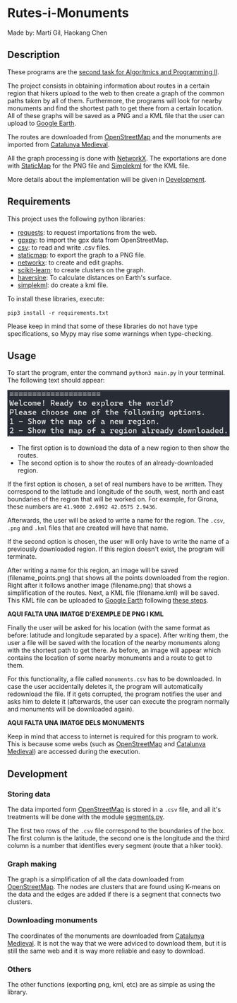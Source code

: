 # Rutes-i-Monuments
Made by: Martí Gil, Haokang Chen

## Description
These programs are the [second task for Algoritmics and Programming II](https://github.com/jordi-petit/ap2-rutes-i-monuments-2024).

The project consists in obtaining information about routes in a certain region that hikers upload to the web to then create a graph of the common paths taken by all of them. Furthermore, the programs will look for nearby monuments and find the shortest path to get there from a certain location. All of these graphs will be saved as a PNG and a KML file that the user can upload to [Google Earth](https://www.google.es/intl/es/earth/index.html).

The routes are downloaded from [OpenStreetMap](https://www.openstreetmap.org/#map=12/41.3823/2.1279) and the monuments are imported from [Catalunya Medieval](https://www.catalunyamedieval.es/). 

All the graph processing is done with [NetworkX](https://networkx.org/documentation/stable/tutorial.html). The exportations are done with [StaticMap](https://github.com/komoot/staticmap/blob/master/README.md) for the PNG file and [Simplekml](https://simplekml.readthedocs.io/en/latest/) for the KML file.

More details about the implementation will be given in [Development](#development).

## Requirements

This project uses the following python libraries:
- [requests](https://pypi.org/project/requests/): to request importations from the web.
- [gpxpy](https://pypi.org/project/gpxpy/): to import the gpx data from OpenStreetMap.
- [csv](https://docs.python.org/3/library/csv.html): to read and write .csv files.
- [staticmap](https://developers.google.com/maps/documentation/maps-static/overview?hl=es-419): to export the graph to a PNG file.
- [networkx](https://networkx.org/documentation/stable/reference/index.html): to create and edit graphs.
- [scikit-learn](https://scikit-learn.org/stable/modules/generated/sklearn.cluster.KMeans.html): to create clusters on the graph.
- [haversine](https://pypi.org/project/haversine/): To calculate distances on Earth's surface.
- [simplekml](https://simplekml.readthedocs.io/en/latest/): do create a kml file.

To install these libraries, execute:

`pip3 install -r requirements.txt`

Please keep in mind that some of these libraries do not have type specifications, so Mypy may rise some warnings when type-checking.


## Usage

To start the program, enter the command `python3 main.py` in your terminal. The following text should appear:

![Terminal1](terminal1.png)

- The first option is to download the data of a new region to then show the routes.
- The second option is to show the routes of an already-downloaded region.

If the first option is chosen, a set of real numbers have to be written. They correspond to the latitude and longitude of the south, west, north and east boundaries of the region that will be worked on. For example, for Girona, these numbers are `41.9000 2.6992 42.0575 2.9436`.

Afterwards, the user will be asked to write a name for the region. The `.csv`, `.png` and `.kml` files that are created will have that name.

If the second option is chosen, the user will only have to write the name of a previously downloaded region. If this region doesn't exist, the program will terminate.

After writing a name for this region, an image will be saved (filename_points.png) that shows all the points downloaded from the region. Right after it follows another image (filename.png) that shows a simplification of the routes. Next, a KML file (filename.kml) will be saved. This KML file can be uploaded to [Google Earth](https://www.google.es/intl/es/earth/index.html) following [these steps](https://support.google.com/mymaps/answer/3024836?hl=en&co=GENIE.Platform%3DDesktop).

**AQUI FALTA UNA IMATGE D'EXEMPLE DE PNG I KML**

Finally the user will be asked for his location (with the same format as before: latitude and longitude separated by a space). After writing them, the user a file will be saved with the location of the nearby monuments along with the shortest path to get there. As before, an image will appear which contains the location of some nearby monuments and a route to get to them.

For this functionality, a file called `monuments.csv` has to be downloaded. In case the user accidentally deletes it, the program will automatically redownload the file.
If it gets corrupted, the program notifies the user and asks him to delete it (afterwards, the user can execute the program normally and monuments will be downloaded again).

**AQUI FALTA UNA IMATGE DELS MONUMENTS**

Keep in mind that access to internet is required for this program to work. This is because some webs (such as [OpenStreetMap](https://www.openstreetmap.org/#map=12/41.3823/2.1279) and [Catalunya Medieval](https://www.catalunyamedieval.es/)) are accessed during the execution.

## Development

### Storing data

The data imported form [OpenStreetMap](https://www.openstreetmap.org/#map=12/41.3823/2.1279) is stored in a `.csv` file, and all it's treatments will be done with the module [segments.py](segments.py).

The first two rows of the `.csv` file correspond to the boundaries of the box. The first column is the latitude, the second one is the longitude and the third column is a number that identifies every segment (route that a hiker took).

### Graph making

The graph is a simplification of all the data downloaded from [OpenStreetMap](https://www.openstreetmap.org/#map=12/41.3823/2.1279). The nodes are clusters that are found using K-means on the data and the edges are added if there is a segment that connects two clusters.


### Downloading monuments
The coordinates of the monuments are downloaded from [Catalunya Medieval](https://www.catalunyamedieval.es/comarques/). It is not the way that we were adviced to download them, but it is still the same web and it is way more reliable and easy to download.

### Others
The other functions (exporting png, kml, etc) are as simple as using the library.